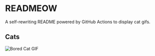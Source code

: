 # READMEOW

A self-rewriting README powered by GitHub Actions to display cat gifs.

## Cats

![Bored Cat GIF](https://media3.giphy.com/media/mlvseq9yvZhba/200.gif?cid=9acd02daffwdg56tgz4us15gub3gf0r921y6sonbue5uuzrt&ep=v1_gifs_search&rid=200.gif&ct=g)
